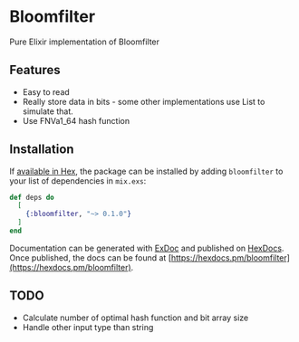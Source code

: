 # Bloomfilter

Pure Elixir implementation of Bloomfilter

## Features

- Easy to read
- Really store data in bits - some other implementations use List to simulate that.
- Use FNVa1_64 hash function

## Installation

If [available in Hex](https://hex.pm/docs/publish), the package can be installed
by adding `bloomfilter` to your list of dependencies in `mix.exs`:

```elixir
def deps do
  [
    {:bloomfilter, "~> 0.1.0"}
  ]
end
```


Documentation can be generated with [ExDoc](https://github.com/elixir-lang/ex_doc)
and published on [HexDocs](https://hexdocs.pm). Once published, the docs can
be found at [https://hexdocs.pm/bloomfilter](https://hexdocs.pm/bloomfilter).

## TODO
- Calculate number of optimal hash function and bit array size
- Handle other input type than string
